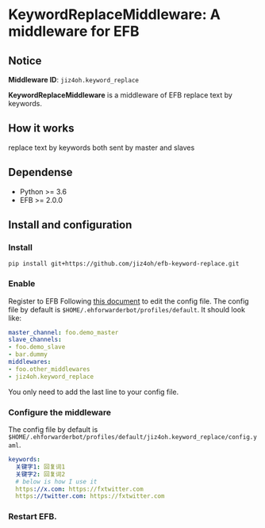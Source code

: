 # KeywordReplaceMiddleware: A middleware for EFB

## Notice

**Middleware ID**: `jiz4oh.keyword_replace`

**KeywordReplaceMiddleware** is a middleware of EFB replace text by keywords.

## How it works

replace text by keywords both sent by master and slaves

## Dependense
* Python >= 3.6
* EFB >= 2.0.0

## Install and configuration

### Install

```
pip install git+https://github.com/jiz4oh/efb-keyword-replace.git
```

### Enable

Register to EFB
Following [this document](https://ehforwarderbot.readthedocs.io/en/latest/getting-started.html) to edit the config file. The config file by default is `$HOME/.ehforwarderbot/profiles/default`. It should look like:

```yaml
master_channel: foo.demo_master
slave_channels:
- foo.demo_slave
- bar.dummy
middlewares:
- foo.other_middlewares
- jiz4oh.keyword_replace
```

You only need to add the last line to your config file.

### Configure the middleware

The config file by default is `$HOME/.ehforwarderbot/profiles/default/jiz4oh.keyword_replace/config.yaml`.

```yaml
keywords:
  关键字1: 回复词1
  关键字2: 回复词2
  # below is how I use it
  https://x.com: https://fxtwitter.com
  https://twitter.com: https://fxtwitter.com
```

### Restart EFB.

